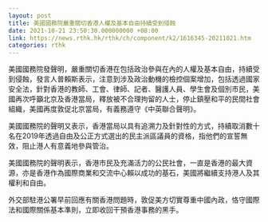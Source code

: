 ```yaml
---
layout: post
title: 美國國務院嚴重關切香港人權及基本自由持續受到侵蝕
date: 2021-10-21 23:50:30.000000000 +08:00
link: https://news.rthk.hk/rthk/ch/component/k2/1616345-20211021.htm
categories: rthk
---
```


美國國務院發聲明，嚴重關切香港在包括政治參與在內的人權及基本自由，持續受到侵蝕，發言人普賴斯表示，注意到涉及政治動機的檢控個案增加，包括透過國家安全法，針對香港的教師、工會、律師、記者、醫護人員、學生會及個別市民，美國再次呼籲北京及香港當局，釋放被不合理拘留的人士，停止鎮壓和平的民間社會組織，美國再度敦促北京當局，有義務遵守《中英聯合聲明》。

美國國務院的聲明又表示，香港當局以具有追溯力及針對性的方式，持續取消數十名在2019年透過自由及公正方式選出的民主派區議員的資格，指他們的宣誓無效，阻止港人有意義地參與管治。

美國國務院的聲明表示，香港市民及充滿活力的公民社會，一直是香港的最大資源，亦是香港作為國際商業和交流中心賴以成功的基石，美國將繼續支持港人及其權利和自由。

外交部駐港公署早前回應有關香港問題時，敦促美方切實尊重中國內政，恪守國際法和國際關係基本準則，立即收回干預香港事務的黑手。
